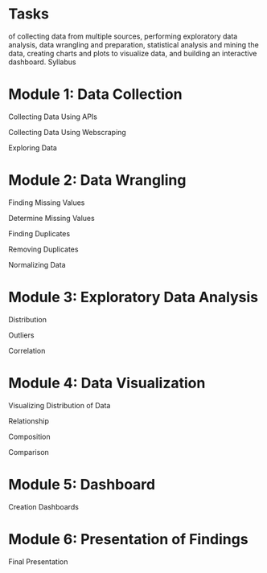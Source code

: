 # Tasks
of collecting data from multiple sources, performing exploratory data analysis, data wrangling and preparation, statistical analysis and mining the data, creating charts and plots to visualize data, and building an interactive dashboard.
Syllabus
# Module 1: Data Collection
 
Collecting Data Using APIs

Collecting Data Using Webscraping

Exploring Data

# Module 2: Data Wrangling
 
Finding Missing Values

Determine Missing Values

Finding Duplicates

Removing Duplicates

Normalizing Data

# Module 3: Exploratory Data Analysis
Distribution

Outliers

Correlation

# Module 4: Data Visualization
 

Visualizing Distribution of Data

Relationship

Composition

Comparison

# Module 5: Dashboard
 Creation
Dashboards

# Module 6: Presentation of Findings
Final Presentation
